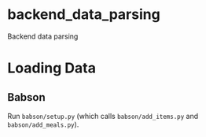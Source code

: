 # backend_data_parsing
Backend data parsing

# Loading Data

## Babson

Run `babson/setup.py` (which calls `babson/add_items.py` and `babson/add_meals.py`).
